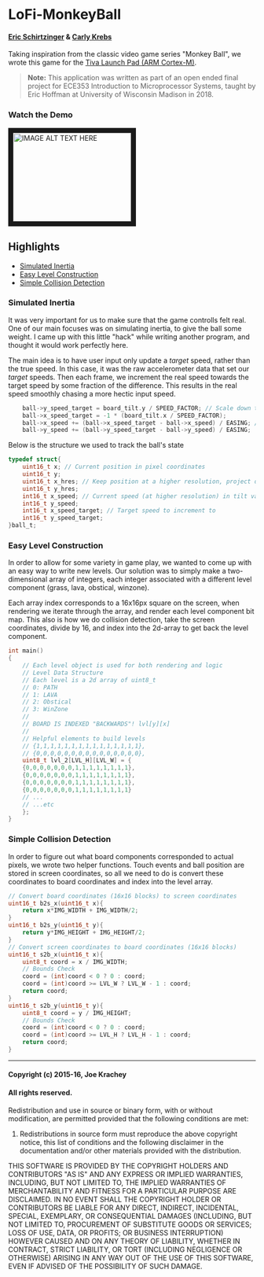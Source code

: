 # LoFi-MonkeyBall
#### [Eric Schirtzinger](https://github.com/eschirtz) & [Carly Krebs](https://github.com/krebcarl)

Taking inspiration from the classic video game series "Monkey Ball", we wrote this game for the [Tiva Launch Pad (ARM Cortex-M)](http://processors.wiki.ti.com/index.php/Tiva_C_Series_LaunchPads).

>**Note:** This application was written as part of an open ended final project for ECE353 Introduction to Microprocessor Systems, taught by Eric Hoffman at University of Wisconsin Madison in 2018.

### Watch the Demo

<a href="http://www.youtube.com/watch?feature=player_embedded&v=pqWpO7V8EQA
" target="_blank"><img src="http://img.youtube.com/vi/pqWpO7V8EQA/0.jpg" 
alt="IMAGE ALT TEXT HERE" width="240" height="180" border="10" /></a>

## Highlights
+ [Simulated Inertia](#simulated-inertia)
+ [Easy Level Construction](#easy-level-construction)
+ [Simple Collision Detection](#simple-collision-detection)

### Simulated Inertia
It was very important for us to make sure that the game controlls felt real. One of our main focuses was on simulating inertia, to give the ball some weight. I came up with this little "hack" while writing another program, and thought it would work perfectly here.

The main idea is to have user input only update a *target* speed, rather than the true speed. In this case, it was the raw accelerometer data that set our *target* speeds. Then each frame, we increment the real speed towards the target speed by some fraction of the difference. This results in the real speed smoothly chasing a more hectic input speed.
```C
	ball->y_speed_target = board_tilt.y / SPEED_FACTOR; // Scale down the input data
	ball->x_speed_target = -1 * (board_tilt.x / SPEED_FACTOR); 
	ball->x_speed += (ball->x_speed_target - ball->x_speed) / EASING; // Update "real" speed
	ball->y_speed += (ball->y_speed_target - ball->y_speed) / EASING;
```
Below is the structure we used to track the ball's state
```C
typedef struct{
	uint16_t x; // Current position in pixel coordinates
	uint16_t y; 
	uint16_t x_hres; // Keep position at a higher resolution, project down to pixel coordinates when rendering
	uint16_t y_hres; 
	int16_t x_speed; // Current speed (at higher resolution) in tilt values
	int16_t y_speed; 
	int16_t x_speed_target; // Target speed to increment to
	int16_t y_speed_target; 
}ball_t; 
```
### Easy Level Construction
In order to allow for some variety in game play, we wanted to come up with an easy way to write new levels. Our solution was to simply make a two-dimensional array of integers, each integer associated with a different level component (grass, lava, obstical, winzone).

Each array index corresponds to a 16x16px square on the screen, when rendering we iterate through the array, and render each level component bit map. This also is how we do collision detection, take the screen coordinates, divide by 16, and index into the 2d-array to get back the level component.

```C
int main()
{
	// Each level object is used for both rendering and logic
	// Level Data Structure
	// Each level is a 2d array of uint8_t
	// 0: PATH
	// 1: LAVA
	// 2: Obstical
	// 3: WinZone
	//
	// BOARD IS INDEXED "BACKWARDS"! lvl[y][x] 
	//
	// Helpful elements to build levels
	// {1,1,1,1,1,1,1,1,1,1,1,1,1,1,1},
	// {0,0,0,0,0,0,0,0,0,0,0,0,0,0,0},
	uint8_t lvl_2[LVL_H][LVL_W] = {
	{0,0,0,0,0,0,0,1,1,1,1,1,1,1,1},
	{0,0,0,0,0,0,0,1,1,1,1,1,1,1,1},
	{0,0,0,0,0,0,0,1,1,1,1,1,1,1,1},
	{0,0,0,0,0,0,0,1,1,1,1,1,1,1,1} 
	// ...
	// ...etc
	};
}
```
### Simple Collision Detection
In order to figure out what board components corresponded to actual pixels, we wrote two helper functions. Touch events and ball position are stored in screen coordinates, so all we need to do is convert these coordinates to board coordinates and index into the level array. 
```C
// Convert board coordinates (16x16 blocks) to screen coordinates 
uint16_t b2s_x(uint16_t x){
	return x*IMG_WIDTH + IMG_WIDTH/2; 
}
uint16_t b2s_y(uint16_t y){
	return y*IMG_HEIGHT + IMG_HEIGHT/2;
}
// Convert screen coordinates to board coordinates (16x16 blocks) 
uint16_t s2b_x(uint16_t x){  
	uint8_t coord = x / IMG_WIDTH; 
	// Bounds Check
	coord = (int)coord < 0 ? 0 : coord;
	coord = (int)coord >= LVL_W ? LVL_W - 1 : coord;
	return coord; 
}
uint16_t s2b_y(uint16_t y){
	uint8_t coord = y / IMG_HEIGHT; 
	// Bounds Check
	coord = (int)coord < 0 ? 0 : coord;
	coord = (int)coord >= LVL_H ? LVL_H - 1 : coord; 
	return coord;
}
```

___

#### Copyright (c) 2015-16, Joe Krachey
#### All rights reserved.
Redistribution and use in source or binary form, with or without modification, are permitted provided that the following conditions are met:

1. Redistributions in source form must reproduce the above copyright notice, this list of conditions and the following disclaimer in the documentation and/or other materials provided with the distribution.

THIS SOFTWARE IS PROVIDED BY THE COPYRIGHT HOLDERS AND CONTRIBUTORS "AS IS" AND ANY EXPRESS OR IMPLIED WARRANTIES, INCLUDING, BUT NOT LIMITED TO, THE IMPLIED WARRANTIES OF MERCHANTABILITY AND FITNESS FOR A PARTICULAR PURPOSE ARE DISCLAIMED. IN NO EVENT SHALL THE COPYRIGHT HOLDER OR CONTRIBUTORS BE LIABLE FOR ANY DIRECT, INDIRECT, INCIDENTAL, SPECIAL, EXEMPLARY, OR CONSEQUENTIAL DAMAGES (INCLUDING, BUT NOT LIMITED TO, PROCUREMENT OF SUBSTITUTE GOODS OR SERVICES; LOSS OF USE, DATA, OR PROFITS; OR BUSINESS INTERRUPTION) HOWEVER CAUSED AND ON ANY THEORY OF LIABILITY, WHETHER IN CONTRACT, STRICT LIABILITY, OR TORT (INCLUDING NEGLIGENCE OR OTHERWISE) ARISING IN ANY WAY OUT OF THE USE OF THIS SOFTWARE, EVEN IF ADVISED OF THE POSSIBILITY OF SUCH DAMAGE.
